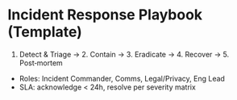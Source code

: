 # Incident Response Playbook (Template)

1. Detect & Triage → 2. Contain → 3. Eradicate → 4. Recover → 5. Post‑mortem
- Roles: Incident Commander, Comms, Legal/Privacy, Eng Lead
- SLA: acknowledge < 24h, resolve per severity matrix
